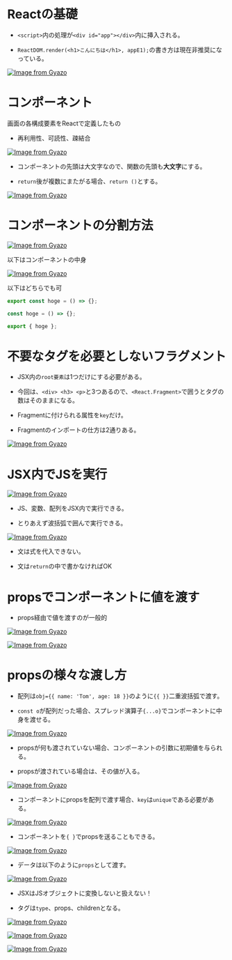 # Reactの基礎

- `<script>`内の処理が`<div id="app"></div>`内に挿入される。

- `ReactDOM.render(<h1>こんにちは</h1>, appE1);`の書き方は現在非推奨になっている。

[![Image from Gyazo](https://i.gyazo.com/04cb7fc05e6545f06be9bfdeb893433b.png)](https://gyazo.com/04cb7fc05e6545f06be9bfdeb893433b)

# コンポーネント

画面の各構成要素をReactで定義したもの

- 再利用性、可読性、疎結合

[![Image from Gyazo](https://i.gyazo.com/120e4a5d0a36f0d956b05c2bd68f5d94.png)](https://gyazo.com/120e4a5d0a36f0d956b05c2bd68f5d94)

- コンポーネントの先頭は大文字なので、関数の先頭も**大文字**にする。

- `return`後が複数にまたがる場合、`return ()`とする。

[![Image from Gyazo](https://i.gyazo.com/d310e8fbe4c8c60d1313c58a00a685c2.png)](https://gyazo.com/d310e8fbe4c8c60d1313c58a00a685c2)

# コンポーネントの分割方法

[![Image from Gyazo](https://i.gyazo.com/66da8f792f016452ef8ed12ccde5c89e.png)](https://gyazo.com/66da8f792f016452ef8ed12ccde5c89e)

以下はコンポーネントの中身

[![Image from Gyazo](https://i.gyazo.com/3b7f0ed3203c68c11bb9af202e17e5f3.png)](https://gyazo.com/3b7f0ed3203c68c11bb9af202e17e5f3)

以下はどちらでも可

```javascript
export const hoge = () => {};
```

```javascript
const hoge = () => {};

export { hoge };
```

# 不要なタグを必要としないフラグメント

- JSX内の`root要素`は1つだけにする必要がある。

- 今回は、`<div> <h3> <p>`と3つあるので、`<React.Fragment>`で囲うとタグの数はそのままになる。

- Fragmentに付けられる属性を`key`だけ。

- Fragmentのインポートの仕方は2通りある。

[![Image from Gyazo](https://i.gyazo.com/7c24ba11d8ce02db6241b6e2497ab82f.png)](https://gyazo.com/7c24ba11d8ce02db6241b6e2497ab82f)

# JSX内でJSを実行

[![Image from Gyazo](https://i.gyazo.com/1d91fd5958db2032d29e143867329592.png)](https://gyazo.com/1d91fd5958db2032d29e143867329592)

- JS、変数、配列をJSX内で実行できる。

- とりあえず波括弧で囲んで実行できる。

[![Image from Gyazo](https://i.gyazo.com/9a1fed9d9a18b4a5d47677e2ffdc67e5.png)](https://gyazo.com/9a1fed9d9a18b4a5d47677e2ffdc67e5)

- 文は式を代入できない。

- 文は`return`の中で書かなければOK

# propsでコンポーネントに値を渡す

- props経由で値を渡すのが一般的

[![Image from Gyazo](https://i.gyazo.com/524b67053ab742ce556d44a5e7d4865b.png)](https://gyazo.com/524b67053ab742ce556d44a5e7d4865b)

[![Image from Gyazo](https://i.gyazo.com/0dfa2c30f357bfbb47156c89fa7d0c89.png)](https://gyazo.com/0dfa2c30f357bfbb47156c89fa7d0c89)

# propsの様々な渡し方

- 配列は`obj={{ name: 'Tom', age: 18 }}`のように`{{ }}`二重波括弧で渡す。

- `const o`が配列だった場合、スプレッド演算子`{...o}`でコンポーネントに中身を渡せる。

[![Image from Gyazo](https://i.gyazo.com/acbff83f4b6def26904df390e0f0bb81.png)](https://gyazo.com/acbff83f4b6def26904df390e0f0bb81)

- propsが何も渡されていない場合、コンポーネントの引数に初期値を与られる。

- propsが渡されている場合は、その値が入る。

[![Image from Gyazo](https://i.gyazo.com/98ec7aa8dd9c0aef0d691d775400bfc8.png)](https://gyazo.com/98ec7aa8dd9c0aef0d691d775400bfc8)

- コンポーネントにpropsを配列で渡す場合、`key`は`unique`である必要がある。

[![Image from Gyazo](https://i.gyazo.com/444bfc7a3435f90f422bb03f1aa1a9bd.png)](https://gyazo.com/444bfc7a3435f90f422bb03f1aa1a9bd)

- コンポーネントを`{ }`でpropsを送ることもできる。

[![Image from Gyazo](https://i.gyazo.com/7ff54cac20fc89fe5280e688a13abdfc.png)](https://gyazo.com/7ff54cac20fc89fe5280e688a13abdfc)

- データは以下のように`props`として渡す。

[![Image from Gyazo](https://i.gyazo.com/affdbb3b7d2274d9407bad8bccc94348.png)](https://gyazo.com/affdbb3b7d2274d9407bad8bccc94348)

- JSXはJSオブジェクトに変換しないと扱えない！

- タグは`type`、props、childrenとなる。

[![Image from Gyazo](https://i.gyazo.com/65ec19c8dc7351936f1b7bb5d316129b.jpg)](https://gyazo.com/65ec19c8dc7351936f1b7bb5d316129b)

[![Image from Gyazo](https://i.gyazo.com/736d4549d7e1d741754260e006403548.png)](https://gyazo.com/736d4549d7e1d741754260e006403548)

[![Image from Gyazo](https://i.gyazo.com/e1ece7fcd189c2ff7ba8b573295b6353.png)](https://gyazo.com/e1ece7fcd189c2ff7ba8b573295b6353)
